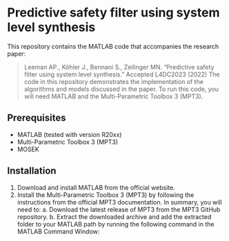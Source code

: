 # Predictive safety filter using system level synthesis
This repository contains the MATLAB code that accompanies the research paper:
> Leeman AP., Köhler J., Bennani S., Zeilinger MN. “Predictive safety filter using system level synthesis.” Accepted L4DC2023 (2022)
The code in this repository demonstrates the implementation of the algorithms and models discussed in the paper. To run this code, you will need MATLAB and the Multi-Parametric Toolbox 3 (MPT3).
## Prerequisites
- MATLAB (tested with version R20xx)
- Multi-Parametric Toolbox 3 (MPT3)
- MOSEK
## Installation
1. Download and install MATLAB from the official website.
2. Install the Multi-Parametric Toolbox 3 (MPT3) by following the instructions from the official MPT3 documentation. In summary, you will need to:
a. Download the latest release of MPT3 from the MPT3 GitHub repository.
b. Extract the downloaded archive and add the extracted folder to your MATLAB path by running the following command in the MATLAB Command Window:
